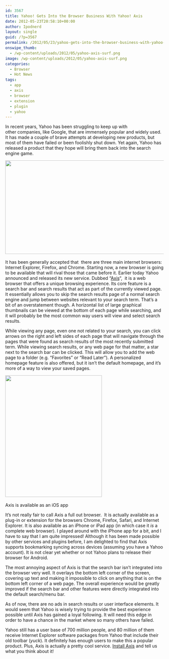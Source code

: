 ```yaml
---
id: 3567
title: Yahoo! Gets Into the Browser Business With Yahoo! Axis
date: 2012-05-23T20:58:10+00:00
author: Ipodnerd
layout: single
guid: /?p=3567
permalink: /2012/05/23/yahoo-gets-into-the-browser-business-with-yahoo-axis/
onswipe_thumb:
  - /wp-content/uploads/2012/05/yahoo-axis-surf.png
image: /wp-content/uploads/2012/05/yahoo-axis-surf.png
categories:
  - Browser
  - Hot News
tags:
  - app
  - axis
  - browser
  - extension
  - plugin
  - yahoo
---
```

In recent years, Yahoo has been struggling to keep up with other companies, like Google, that are immensely popular and widely used. It has made a couple of brave attempts at developing new products, but most of them have failed or been foolishly shut down. Yet again, Yahoo has released a product that they hope will bring them back into the search engine game.

<p style="text-align: center;">
  <a href="/wp-content/uploads/2012/05/yahoo-axis-surf.png"><img class="aligncenter size-full wp-image-3568" title="yahoo-axis-surf" src="/wp-content/uploads/2012/05/yahoo-axis-surf.png" alt="" width="567" height="297" srcset="/wp-content/uploads/2012/05/yahoo-axis-surf.png 1000w, /wp-content/uploads/2012/05/yahoo-axis-surf-300x157.png 300w, /wp-content/uploads/2012/05/yahoo-axis-surf-180x94.png 180w, /wp-content/uploads/2012/05/yahoo-axis-surf-360x188.png 360w, /wp-content/uploads/2012/05/yahoo-axis-surf-790x413.png 790w" sizes="(max-width: 567px) 100vw, 567px" /></a>
</p>

It has been generally accepted that  there are three main internet browsers: Internet Explorer, Firefox, and Chrome. Starting now, a new browser is going to be available that will rival those that came before it. Earlier today Yahoo announced and released its new service. Dubbed &#8220;<a href="http://axis.yahoo.com/" target="_blank">Axis</a>&#8220;,  it is a web browser that offers a unique browsing experience. Its core feature is a search bar and search results that act as part of the currently viewed page. It essentially allows you to skip the search results page of a normal search engine and jump between websites relevant to your search term. That&#8217;s a bit of an overstatement though. A horizontal list of large graphical thumbnails can be viewed at the bottom of each page while searching, and it will probably be the most common way users will view and select search results.

While viewing any page, even one not related to your search, you can click arrows on the right and left sides of each page that will navigate through the pages that were found as search results of the most recently submitted term. While viewing search results, or any web page for that matter, a star next to the search bar can be clicked. This will allow you to add the web page to a folder (e.g. &#8220;Favorites&#8221; or &#8220;Read Later&#8221;). A personalized homepage feature is also offered, but it isn&#8217;t the default homepage, and it&#8217;s more of a way to view your saved pages.

<div id="attachment_3575" style="max-width: 317px" class="wp-caption aligncenter">
  <a href="/wp-content/uploads/2012/05/yahoo-axis-ipad.jpeg"><img class="size-full wp-image-3575" title="yahoo-axis-ipad" src="/wp-content/uploads/2012/05/yahoo-axis-ipad.jpeg" alt="" width="307" height="386" srcset="/wp-content/uploads/2012/05/yahoo-axis-ipad.jpeg 307w, /wp-content/uploads/2012/05/yahoo-axis-ipad-238x300.jpeg 238w, /wp-content/uploads/2012/05/yahoo-axis-ipad-200x250.jpeg 200w, /wp-content/uploads/2012/05/yahoo-axis-ipad-180x226.jpeg 180w" sizes="(max-width: 307px) 100vw, 307px" /></a>
  
  <p class="wp-caption-text">
    Axis is available as an iOS app
  </p>
</div>

It&#8217;s not really fair to call Axis a full out browser.  It is actually available as a plug-in or extension for the browsers Chrome, Firefox, Safari, and Internet Explorer. It is also available as an iPhone or iPad app (in which case it _is_ a complete web browser). I played around with the iPhone app for a bit, and I have to say that I am quite impressed! Although it has been made possible by other services and plugins before, I am delighted to find that Axis supports bookmarking syncing across devices (assuming you have a Yahoo account). It is not clear yet whether or not Yahoo plans to release their browser for Android.

The most annoying aspect of Axis is that the search bar isn&#8217;t integrated into the browser very well. It overlays the bottom left corner of the screen, covering up text and making it impossible to click on anything that is on the bottom left corner of a web page. The overall experience would be greatly improved if the search bar and other features were directly integrated into the default search/menu bar.

As of now, there are no ads in search results or user interface elements. It would seem that Yahoo is wisely trying to provide the best experience possible until Axis has gained a loyal following. It will need this edge in order to have a chance in the market where so many others have failed.

Yahoo still has a user base of 700 million people, and 80 million of them receive Internet Explorer software packages from Yahoo that include their old toolbar (_yuck_). It definitely has enough users to make this a popular product. Plus, Axis is actually a pretty cool service. <a href="http://axis.yahoo.com/" target="_blank">Install Axis</a> and tell us what you think about it!
